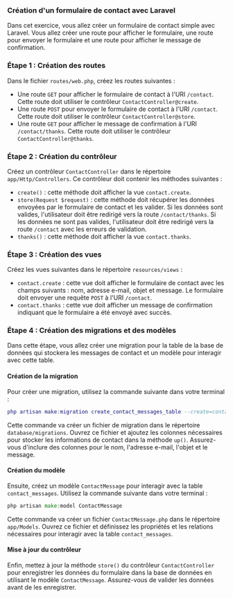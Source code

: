 ### Création d'un formulaire de contact avec Laravel

Dans cet exercice, vous allez créer un formulaire de contact simple avec Laravel. Vous allez créer une route pour afficher le formulaire, une route pour envoyer le formulaire et une route pour afficher le message de confirmation.

### Étape 1 : Création des routes

Dans le fichier `routes/web.php`, créez les routes suivantes :

- Une route `GET` pour afficher le formulaire de contact à l'URI `/contact`. Cette route doit utiliser le contrôleur `ContactController@create`.
- Une route `POST` pour envoyer le formulaire de contact à l'URI `/contact`. Cette route doit utiliser le contrôleur `ContactController@store`.
- Une route `GET` pour afficher le message de confirmation à l'URI `/contact/thanks`. Cette route doit utiliser le contrôleur `ContactController@thanks`.

### Étape 2 : Création du contrôleur

Créez un contrôleur `ContactController` dans le répertoire `app/Http/Controllers`. Ce contrôleur doit contenir les méthodes suivantes :

- `create()` : cette méthode doit afficher la vue `contact.create`.
- `store(Request $request)` : cette méthode doit récupérer les données envoyées par le formulaire de contact et les valider. Si les données sont valides, l'utilisateur doit être redirigé vers la route `/contact/thanks`. Si les données ne sont pas valides, l'utilisateur doit être redirigé vers la route `/contact` avec les erreurs de validation.
- `thanks()` : cette méthode doit afficher la vue `contact.thanks`.

### Étape 3 : Création des vues

Créez les vues suivantes dans le répertoire `resources/views` :

- `contact.create` : cette vue doit afficher le formulaire de contact avec les champs suivants : nom, adresse e-mail, objet et message. Le formulaire doit envoyer une requête `POST` à l'URI `/contact`.
- `contact.thanks` : cette vue doit afficher un message de confirmation indiquant que le formulaire a été envoyé avec succès.

### Étape 4 : Création des migrations et des modèles

Dans cette étape, vous allez créer une migration pour la table de la base de données qui stockera les messages de contact et un modèle pour interagir avec cette table.

#### Création de la migration

Pour créer une migration, utilisez la commande suivante dans votre terminal :

```lua
php artisan make:migration create_contact_messages_table --create=contact_messages

```

Cette commande va créer un fichier de migration dans le répertoire `database/migrations`. Ouvrez ce fichier et ajoutez les colonnes nécessaires pour stocker les informations de contact dans la méthode `up()`. Assurez-vous d'inclure des colonnes pour le nom, l'adresse e-mail, l'objet et le message.

#### Création du modèle

Ensuite, créez un modèle `ContactMessage` pour interagir avec la table `contact_messages`. Utilisez la commande suivante dans votre terminal :

```go
php artisan make:model ContactMessage

```

Cette commande va créer un fichier `ContactMessage.php` dans le répertoire `app/Models`. Ouvrez ce fichier et définissez les propriétés et les relations nécessaires pour interagir avec la table `contact_messages`.

#### Mise à jour du contrôleur

Enfin, mettez à jour la méthode `store()` du contrôleur `ContactController` pour enregistrer les données du formulaire dans la base de données en utilisant le modèle `ContactMessage`. Assurez-vous de valider les données avant de les enregistrer.